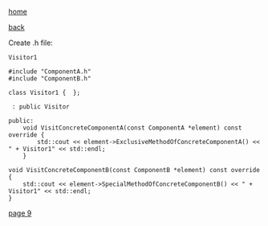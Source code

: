 [home](./page01.md)

[back](./page07.md)


Create .h file:
```
Visitor1
```

```
#include "ComponentA.h"
#include "ComponentB.h"
```

```
class Visitor1 {  };
```

```
 : public Visitor
```

```
public:
    void VisitConcreteComponentA(const ComponentA *element) const override {
        std::cout << element->ExclusiveMethodOfConcreteComponentA() << " + Visitor1" << std::endl;
    }
```


```
void VisitConcreteComponentB(const ComponentB *element) const override {
    std::cout << element->SpecialMethodOfConcreteComponentB() << " + Visitor1" << std::endl;
}
```




[page 9](./page09.md)
